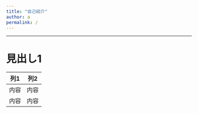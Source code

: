 ```yaml
---
title: "自己紹介"
author: a
permalink: /
---
```







---

# 見出し1

| 列1  | 列2  |
|-----|-----|
| 内容  | 内容  |
| 内容  | 内容  |

